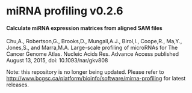 # miRNA profiling v0.2.6
#### Calculate miRNA expression matrices from aligned SAM files

Chu,A., Robertson,G., Brooks,D., Mungall,A.J., Birol,I., Coope,R., Ma,Y., Jones,S., and Marra,M.A. Large-scale profiling of microRNAs for The Cancer Genome Atlas. Nucleic Acids Res. Advance Access published August 13, 2015, doi:  10.1093/nar/gkv808

Note: this repository is no longer being updated. Please refer to http://www.bcgsc.ca/platform/bioinfo/software/mirna-profiling for latest releases.
